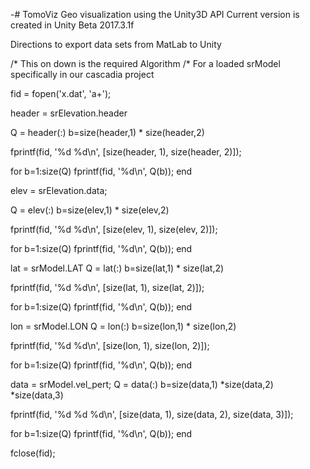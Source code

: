 -# TomoViz
Geo visualization using the Unity3D API
Current version is created in Unity Beta 2017.3.1f

Directions to export data sets from MatLab to Unity

/* This on down is the required Algorithm
/* For a loaded srModel specifically in our cascadia project



fid = fopen('x.dat', 'a+');


header = srElevation.header

Q = header(:)
b=size(header,1) * size(header,2)

fprintf(fid, '%d %d\n', [size(header, 1), size(header, 2)]);

for b=1:size(Q)
  fprintf(fid, '%d\n', Q(b));
end


elev = srElevation.data;

Q = elev(:)
b=size(elev,1) * size(elev,2)

fprintf(fid, '%d %d\n', [size(elev, 1), size(elev, 2)]);

for b=1:size(Q)
  fprintf(fid, '%d\n', Q(b));
end


lat = srModel.LAT
Q = lat(:)
b=size(lat,1) * size(lat,2)

fprintf(fid, '%d %d\n', [size(lat, 1), size(lat, 2)]);

for b=1:size(Q)
  fprintf(fid, '%d\n', Q(b));
end


lon = srModel.LON
Q = lon(:)
b=size(lon,1) * size(lon,2)

fprintf(fid, '%d %d\n', [size(lon, 1), size(lon, 2)]);

for b=1:size(Q)
  fprintf(fid, '%d\n', Q(b));
end


data = srModel.vel_pert;
Q = data(:)
b=size(data,1) *size(data,2) *size(data,3)


fprintf(fid, '%d %d %d\n', [size(data, 1), size(data, 2), size(data, 3)]);

for b=1:size(Q)
  fprintf(fid, '%d\n', Q(b));
end


fclose(fid);
